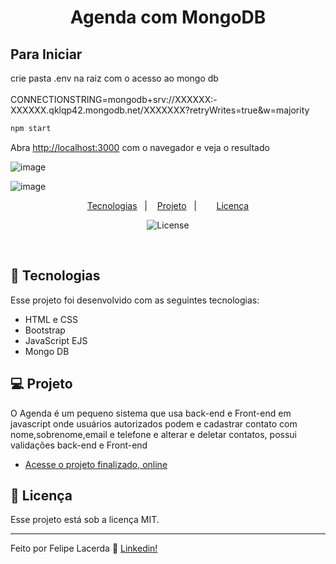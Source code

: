 <h1 align="center"> Agenda com MongoDB </h1>

## Para Iniciar
crie pasta .env na raiz com o acesso ao mongo db
<br><br>CONNECTIONSTRING=mongodb+srv://XXXXXX:-XXXXXX.qklqp42.mongodb.net/XXXXXXX?retryWrites=true&w=majority

```bash
npm start

```

Abra [http://localhost:3000](http://localhost:3000) com o navegador e veja o resultado

![image](https://user-images.githubusercontent.com/99082399/218744685-23ccf918-9fd3-4b97-ad0d-d76eba664be6.png)


![image](https://user-images.githubusercontent.com/99082399/218744484-64dee047-24c7-4b77-9db1-2ce5901c346c.png)

<p align="center">
  <a href="#-tecnologias">Tecnologias</a>&nbsp;&nbsp;&nbsp;|&nbsp;&nbsp;&nbsp;
  <a href="#-projeto">Projeto</a>&nbsp;&nbsp;&nbsp;|&nbsp;&nbsp;&nbsp;
 &nbsp;&nbsp;&nbsp;
  <a href="#memo-licença">Licença</a>
</p>

<p align="center">
  <img alt="License" src="https://img.shields.io/static/v1?label=license&message=MIT&color=49AA26&labelColor=000000">
</p>

<br>



## 🚀 Tecnologias

Esse projeto foi desenvolvido com as seguintes tecnologias:

- HTML e CSS
- Bootstrap 
- JavaScript EJS
- Mongo DB


## 💻 Projeto

O Agenda é um pequeno sistema que usa back-end e Front-end em javascript onde usuários autorizados podem  e cadastrar contato com nome,sobrenome,email e telefone e alterar e deletar contatos, possui validações back-end e Front-end 

- [Acesse o projeto finalizado, online](http://34.125.20.150/)


## :memo: Licença

Esse projeto está sob a licença MIT.

---

Feito por Felipe Lacerda :wave: [Linkedin!](https://www.linkedin.com/in/felipe-lacerda-oliveira-274554125/)
